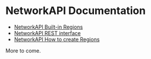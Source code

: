 # NetworkAPI Documentation

- [NetworkAPI Built-in Regions](NetworkAPI_Regions.md)
- [NetworkAPI REST interface](NetworkAPI_REST.md)
- [NetworkAPI How to create Regions](NetworkAPI_Creating_Regions.md)

More to come.